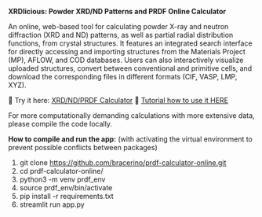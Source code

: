 **XRDlicious: Powder XRD/ND Patterns and PRDF Online Calculator**

An online, web-based tool for calculating powder X-ray and neutron diffraction (XRD and ND) patterns, as well as partial radial distribution functions, from crystal structures.
It features an integrated search interface for directly accessing and importing structures from the Materials Project (MP), AFLOW, and COD databases. Users can also interactively visualize uploaded structures, convert between conventional and primitive cells, and download the corresponding files in different formats (CIF, VASP, LMP, XYZ).

🔗 Try it here: [XRD/ND/PRDF Calculator](https://rdf-xrd-calculator.streamlit.app/)
🔗 [Tutorial how to use it HERE](https://implant.fs.cvut.cz/xrdlicious/)

For more computationally demanding calculations with more extensive data, please compile the code locally.

**How to compile and run the app:** (with activating the virtual environment to prevent possible conflicts between packages)
1) git clone https://github.com/bracerino/prdf-calculator-online.git
2) cd prdf-calculator-online/
3) python3 -m venv prdf_env
4) source prdf_env/bin/activate
5) pip install -r requirements.txt
6) streamlit run app.py
